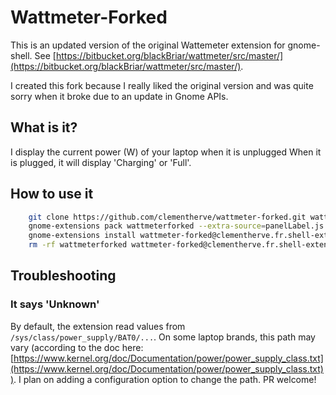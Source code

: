 # Wattmeter-Forked

This is an updated version of the original Wattemeter extension for gnome-shell. See [https://bitbucket.org/blackBriar/wattmeter/src/master/](https://bitbucket.org/blackBriar/wattmeter/src/master/).

I created this fork because I really liked the original version and was quite sorry when it broke due to an update in Gnome APIs.

## What is it?
I display the current power (W) of your laptop when it is unplugged
When it is plugged, it will display 'Charging' or 'Full'.

## How to use it
```bash
    git clone https://github.com/clementherve/wattmeter-forked.git wattmeterforked
    gnome-extensions pack wattmeterforked --extra-source=panelLabel.js
    gnome-extensions install wattmeter-forked@clementherve.fr.shell-extension.zip
    rm -rf wattmeterforked wattmeter-forked@clementherve.fr.shell-extension.zip
```

## Troubleshooting

### It says 'Unknown'
By default, the extension read values from `/sys/class/power_supply/BAT0/...`. On some laptop brands, this path may vary (according to the doc here: [https://www.kernel.org/doc/Documentation/power/power_supply_class.txt](https://www.kernel.org/doc/Documentation/power/power_supply_class.txt)).
I plan on adding a configuration option to change the path. PR welcome!
